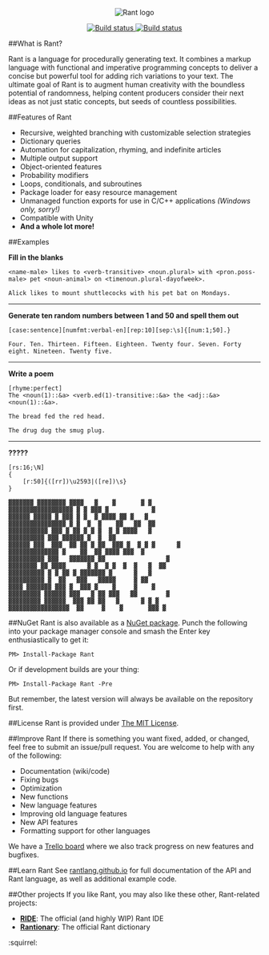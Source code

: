 <p align="center">
<img src="http://i.imgur.com/QB3TNYq.png" alt="Rant logo"></img>
</p>

<p align="center">
  <a href="https://ci.appveyor.com/project/TheBerkin/rant/branch/master/artifacts">
    <img src="https://ci.appveyor.com/api/projects/status/2vn0imlns20n739a/branch/master?svg=true&passingText=Master%20Build%20Passing&pendingText=Master%20Build%20Pending&failingText=Master%20Build%20Failing" alt="Build status">
    </img>
  </a>
  <a href="https://ci.appveyor.com/project/TheBerkin/rant/branch/dev/artifacts">
    <img src="https://ci.appveyor.com/api/projects/status/2vn0imlns20n739a/branch/dev?svg=true&passingText=Dev%20Build%20Passing&pendingText=Dev%20Build%20Pending&failingText=Dev%20Build%20Is%20Kill" alt="Build status">
    </img>
  </a>
</p>

##What is Rant?

Rant is a language for procedurally generating text. It combines a markup language with functional and imperative programming concepts to deliver a concise but powerful tool for adding rich variations to your text. The ultimate goal of Rant is to augment human creativity with the boundless potential of randomness, helping content producers consider their next ideas as not just static concepts, but seeds of countless possibilities.

##Features of Rant

* Recursive, weighted branching with customizable selection strategies
* Dictionary queries
* Automation for capitalization, rhyming, and indefinite articles
* Multiple output support
* Object-oriented features
* Probability modifiers
* Loops, conditionals, and subroutines
* Package loader for easy resource management
* Unmanaged function exports for use in C/C++ applications *(Windows only, sorry!)*
* Compatible with Unity
* **And a whole lot more!**

##Examples

**Fill in the blanks**
```
<name-male> likes to <verb-transitive> <noun.plural> with <pron.poss-male> pet <noun-animal> on <timenoun.plural-dayofweek>.
```
```
Alick likes to mount shuttlecocks with his pet bat on Mondays.
```

---

**Generate ten random numbers between 1 and 50 and spell them out**
```
[case:sentence][numfmt:verbal-en][rep:10][sep:\s]{[num:1;50].}
```
```
Four. Ten. Thirteen. Fifteen. Eighteen. Twenty four. Seven. Forty eight. Nineteen. Twenty five.
```

---

**Write a poem**
```
[rhyme:perfect]
The <noun(1)::&a> <verb.ed(1)-transitive::&a> the <adj::&a> <noun(1)::&a>.
```
```
The bread fed the red head.
```
```
The drug dug the smug plug.
```

---

**?????**
```
[rs:16;\N]
{
    [r:50]{([rr])\u2593|([re])\s}
}
```
```
▓▓▓▓▓▓▓ ▓▓▓▓▓▓▓▓ ▓▓▓▓   ▓    ▓       ▓ ▓          
▓▓▓▓▓▓▓▓▓▓▓▓▓▓▓▓▓▓ ▓ ▓ ▓▓▓ ▓            ▓         
▓▓▓▓▓▓ ▓▓▓▓▓ ▓ ▓▓▓ ▓ ▓  ▓ ▓▓▓▓ ▓▓ ▓   ▓           
▓▓▓▓▓▓▓▓▓▓▓▓▓▓▓▓ ▓ ▓  ▓  ▓    ▓▓   ▓▓  ▓▓         
▓▓▓▓▓▓▓▓▓▓▓ ▓▓▓ ▓ ▓▓ ▓ ▓ ▓  ▓ ▓ ▓▓▓▓   ▓          
▓▓▓▓▓▓▓▓▓▓ ▓▓▓ ▓▓▓▓▓▓ ▓  ▓  ▓▓                    
▓▓▓▓▓▓ ▓▓▓  ▓▓▓  ▓▓ ▓▓ ▓ ▓▓  ▓▓▓ ▓  ▓ ▓ ▓      ▓  
▓▓▓▓▓▓▓▓▓▓▓▓▓▓ ▓    ▓▓  ▓▓ ▓▓▓▓ ▓▓▓  ▓            
▓▓▓▓▓▓▓▓▓▓ ▓▓▓   ▓▓▓▓▓▓▓ ▓▓                 ▓     
▓▓▓▓▓▓▓▓ ▓▓ ▓▓▓▓      ▓ ▓  ▓ ▓  ▓  ▓   ▓  ▓▓      
▓▓▓▓▓▓▓▓▓▓ ▓ ▓ ▓▓ ▓ ▓▓▓▓▓▓▓ ▓      ▓   ▓          
▓▓▓▓▓▓▓▓▓▓ ▓  ▓▓   ▓▓▓   ▓▓▓▓▓     ▓ ▓▓           
▓▓▓▓ ▓▓▓▓▓▓▓ ▓▓▓ ▓  ▓▓▓ ▓    ▓     ▓    ▓         
▓▓▓▓▓▓▓▓▓ ▓▓▓▓▓▓ ▓▓▓   ▓ ▓▓ ▓▓▓   ▓▓        ▓     
▓▓▓▓▓▓▓▓▓ ▓▓▓▓▓▓  ▓▓▓ ▓▓ ▓▓   ▓      ▓ ▓ ▓        
▓▓▓▓▓▓▓▓▓▓▓▓▓▓▓▓▓  ▓▓     ▓    ▓       ▓▓▓ ▓      
```


##NuGet
Rant is also available as a [NuGet package](https://www.nuget.org/packages/Rant/). Punch the following into your package manager console and smash the Enter key enthusiastically to get it:
```
PM> Install-Package Rant
```
Or if development builds are your thing:
```
PM> Install-Package Rant -Pre
```

But remember, the latest version will always be available on the repository first.

##License
Rant is provided under [The MIT License](https://github.com/TheBerkin/Rant/blob/master/LICENSE).

##Improve Rant
If there is something you want fixed, added, or changed, feel free to submit an issue/pull request. You are welcome to help with any of the following:
* Documentation (wiki/code)
* Fixing bugs
* Optimization
* New functions
* New language features
* Improving old language features
* New API features
* Formatting support for other languages

We have a [Trello board](https://trello.com/b/NnvgqGha/rant) where we also track progress on new features and bugfixes.

##Learn Rant
See [rantlang.github.io](http://rantlang.github.io) for full documentation of the API and Rant language, as well as additional example code.

##Other projects
If you like Rant, you may also like these other, Rant-related projects:
* [**RIDE**](http://github.com/RantLang/RIDE): The official (and highly WIP) Rant IDE
* [**Rantionary**](http://github.com/TheBerkin/Rantionary): The official Rant dictionary

:squirrel:
